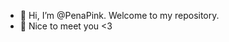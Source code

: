- 👋 Hi, I’m @PenaPink. Welcome to my repository.
- 👀 Nice to meet you <3

<!---
PenaPink/PenaPink is a ✨ special ✨ repository because its `README.md` (this file) appears on your GitHub profile.
You can click the Preview link to take a look at your changes.
--->
